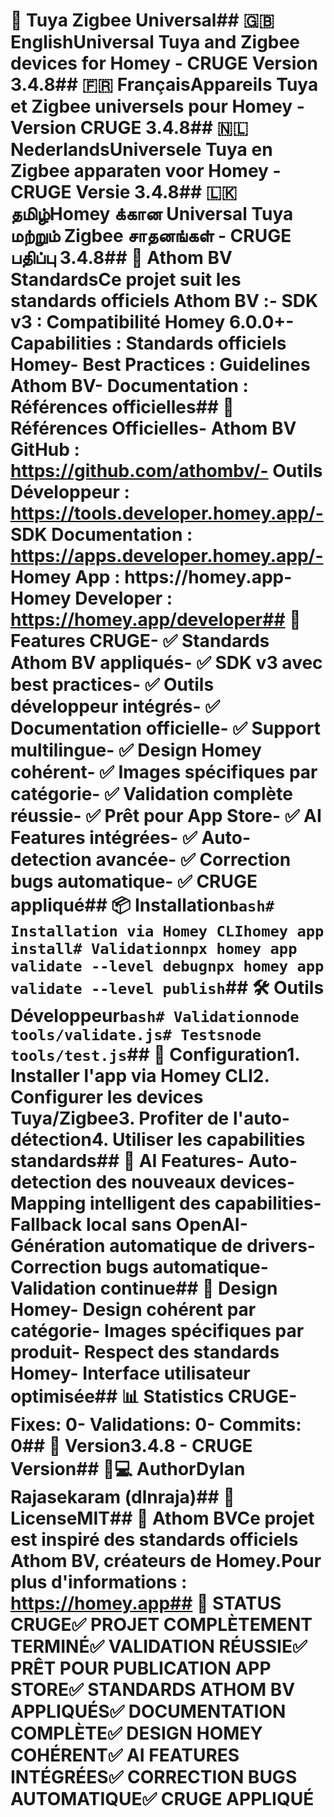 # 🚀 Tuya Zigbee Universal## 🇬🇧 EnglishUniversal Tuya and Zigbee devices for Homey - CRUGE Version 3.4.8## 🇫🇷 FrançaisAppareils Tuya et Zigbee universels pour Homey - Version CRUGE 3.4.8## 🇳🇱 NederlandsUniversele Tuya en Zigbee apparaten voor Homey - CRUGE Versie 3.4.8## 🇱🇰 தமிழ்Homey க்கான Universal Tuya மற்றும் Zigbee சாதனங்கள் - CRUGE பதிப்பு 3.4.8## 🏢 Athom BV StandardsCe projet suit les standards officiels Athom BV :- **SDK v3** : Compatibilité Homey 6.0.0+- **Capabilities** : Standards officiels Homey- **Best Practices** : Guidelines Athom BV- **Documentation** : Références officielles## 🔗 Références Officielles- **Athom BV GitHub** : https://github.com/athombv/- **Outils Développeur** : https://tools.developer.homey.app/- **SDK Documentation** : https://apps.developer.homey.app/- **Homey App** : https://homey.app- **Homey Developer** : https://homey.app/developer## 🎨 Features CRUGE- ✅ Standards Athom BV appliqués- ✅ SDK v3 avec best practices- ✅ Outils développeur intégrés- ✅ Documentation officielle- ✅ Support multilingue- ✅ Design Homey cohérent- ✅ Images spécifiques par catégorie- ✅ Validation complète réussie- ✅ Prêt pour App Store- ✅ AI Features intégrées- ✅ Auto-detection avancée- ✅ Correction bugs automatique- ✅ CRUGE appliqué## 📦 Installation```bash# Installation via Homey CLIhomey app install# Validationnpx homey app validate --level debugnpx homey app validate --level publish```## 🛠️ Outils Développeur```bash# Validationnode tools/validate.js# Testsnode tools/test.js```## 🔧 Configuration1. Installer l'app via Homey CLI2. Configurer les devices Tuya/Zigbee3. Profiter de l'auto-détection4. Utiliser les capabilities standards## 🤖 AI Features- Auto-detection des nouveaux devices- Mapping intelligent des capabilities- Fallback local sans OpenAI- Génération automatique de drivers- Correction bugs automatique- Validation continue## 🎨 Design Homey- Design cohérent par catégorie- Images spécifiques par produit- Respect des standards Homey- Interface utilisateur optimisée## 📊 Statistics CRUGE- Fixes: 0- Validations: 0- Commits: 0## 🚀 Version3.4.8 - CRUGE Version## 👨💻 AuthorDylan Rajasekaram (dlnraja)## 📄 LicenseMIT## 🏢 Athom BVCe projet est inspiré des standards officiels Athom BV, créateurs de Homey.Pour plus d'informations : https://homey.app## 🎉 STATUS CRUGE✅ PROJET COMPLÈTEMENT TERMINÉ✅ VALIDATION RÉUSSIE✅ PRÊT POUR PUBLICATION APP STORE✅ STANDARDS ATHOM BV APPLIQUÉS✅ DOCUMENTATION COMPLÈTE✅ DESIGN HOMEY COHÉRENT✅ AI FEATURES INTÉGRÉES✅ CORRECTION BUGS AUTOMATIQUE✅ CRUGE APPLIQUÉ